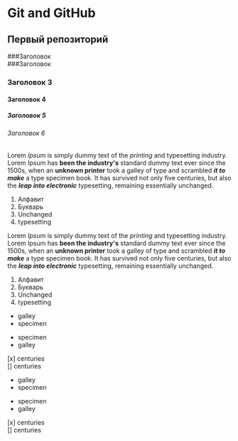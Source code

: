 # Git and GitHub
## Первый репозиторий
###Заголовок  
###Заголовок
### Заголовок 3
#### Заголовок 4
##### Заголовок 5
###### Заголовок 6

Lorem *Ipsum* is simply dummy text of the _printing_ and 
typesetting industry.          
Lorem Ipsum has  **been the industry's** standard 
dummy text ever since the 1500s, 
when an __unknown printer__ took a galley of type and 
scrambled ***it to make*** a type specimen book. 
It has survived not only five centuries, but also 
the ___leap into electronic___ typesetting, remaining 
essentially unchanged. 


1. Алфавит
2. Букварь
3. Unchanged
4. typesetting



 Lorem *Ipsum* is simply dummy text of the _printing_ and 
 typesetting industry.          
 Lorem Ipsum has  **been the industry's** standard 
 dummy text ever since the 1500s, 
 when an __unknown printer__ took a galley of type and 
 scrambled ***it to make*** a type specimen book. 
 It has survived not only five centuries, but also 
 the ___leap into electronic___ typesetting, remaining 
 essentially unchanged. 
 

 1. Алфавит
 2. Букварь
 3. Unchanged
 4. typesetting
 
 * galley
 * specimen
 
 + specimen
 + galley
 
 [x] centuries   
 [] centuries
* galley
* specimen

+ specimen
+ galley

[x] centuries   
[] centuries

